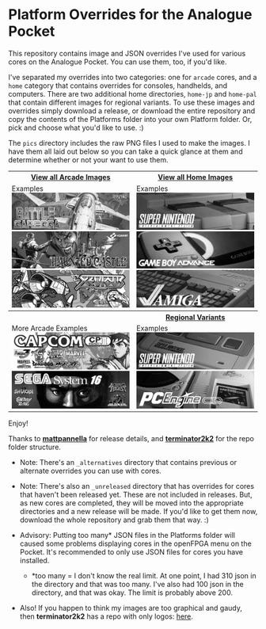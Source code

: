 # Platform Overrides for the Analogue Pocket

This repository contains image and JSON overrides I've used for various cores on the Analogue Pocket. You can use them, too, if you'd like. 

I've separated my overrides into two categories: one for `arcade` cores, and a `home` category that contains overrides for consoles, handhelds, and computers. There are two additional home directories, `home-jp` and `home-pal` that contain different images for regional variants. To use these images and overrides simply download a release, or download the entire repository and copy the contents of the Platforms folder into your own Platform folder. Or, pick and choose what you'd like to use. :)

The `pics` directory includes the raw PNG files I used to make the images.  I have them all laid out below so you can take a quick glance at them and determine whether or not your want to use them.

<table>
<tr>
 <th><a href="/image_overview_arcade.md">View all Arcade Images</a></th>
 <th><a href="/image_overview_home.md">View all Home Images</a></th>
</tr>
<tr>
 <td>
   Examples
   <img src="/pics/arcade/garegga.png" />
   <img src="/pics/arcade/jtcastle.png" />
   <img src="/pics/arcade/xevious.png" />
 </td>
 <td>
   Examples
   <img src="/pics/home/snes.png" />
   <img src="/pics/home/gba.png" />
   <img src="/pics/home/amiga.png" />
 </td>
</tr>
<tr>
 <th></th>
 <th><a href="/docs/image_regional_variants.md">Regional Variants</a></th>
</tr>
<tr>
 <td>
   More Arcade Examples
   <img src="/pics/arcade/jtcps2.png" />
   <img src="/pics/arcade/jts16_c.png" />
 </td>
 <td>
   Examples
   <img src="/pics/home-pal/snes.png" />
   <img src="/pics/home-jp/pcecd.png" />
 </td>
</tr>
</table>

Enjoy!

Thanks to **<a href="https://github.com/mattpannella">mattpannella</a>** for release details, and **<a href="https://github.com/terminator2k2">terminator2k2</a>** for the repo folder structure.

- Note: There's an `_alternatives` directory that contains previous or alternate overrides you can use with cores.

- Note: There's also an `_unreleased` directory that has overrides for cores that haven't been released yet. These are not included in releases. But, as new cores are completed, they will be moved into the appropriate directories and a new release will be made. If you'd like to get them now, download the whole repository and grab them that way. :)

- Advisory: Putting too many* JSON files in the Platforms folder will caused some problems displaying cores in the openFPGA menu on the Pocket. It's recommended to only use JSON files for cores you have installed.


  - *too many = I don't know the real limit. At one point, I had 310 json in the directory and that was too many. I've also had 100 json in the directory, and that was okay. The limit is probably above 200.

- Also! If you happen to think my images are too graphical and gaudy, then **terminator2k2** has a repo with only logos: <a href="https://github.com/terminator2k2/Analogue-Pocket-Core-Art">here</a>.
